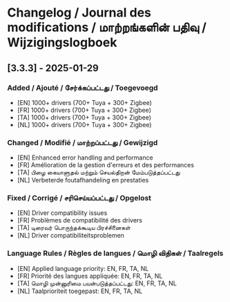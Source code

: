 # Changelog / Journal des modifications / மாற்றங்களின் பதிவு / Wijzigingslogboek

## [3.3.3] - 2025-01-29

### Added / Ajouté / சேர்க்கப்பட்டது / Toegevoegd
- [EN] 1000+ drivers (700+ Tuya + 300+ Zigbee)
- [FR] 1000+ drivers (700+ Tuya + 300+ Zigbee)
- [TA] 1000+ drivers (700+ Tuya + 300+ Zigbee)
- [NL] 1000+ drivers (700+ Tuya + 300+ Zigbee)

### Changed / Modifié / மாற்றப்பட்டது / Gewijzigd
- [EN] Enhanced error handling and performance
- [FR] Amélioration de la gestion d'erreurs et des performances
- [TA] பிழை கையாளுதல் மற்றும் செயல்திறன் மேம்படுத்தப்பட்டது
- [NL] Verbeterde foutafhandeling en prestaties

### Fixed / Corrigé / சரிசெய்யப்பட்டது / Opgelost
- [EN] Driver compatibility issues
- [FR] Problèmes de compatibilité des drivers
- [TA] டிரைவர் பொருந்தக்கூடிய பிரச்சினைகள்
- [NL] Driver compatibiliteitsproblemen

### Language Rules / Règles de langues / மொழி விதிகள் / Taalregels
- [EN] Applied language priority: EN, FR, TA, NL
- [FR] Priorité des langues appliquée: EN, FR, TA, NL
- [TA] மொழி முன்னுரிமை பயன்படுத்தப்பட்டது: EN, FR, TA, NL
- [NL] Taalprioriteit toegepast: EN, FR, TA, NL